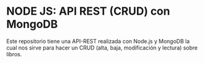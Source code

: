 # NODE JS: API REST (CRUD) con MongoDB
Este repositorio tiene una API-REST realizada con Node.js y MongoDB la cual nos sirve para hacer un CRUD (alta, baja, modificación y lectura) sobre libros. 
